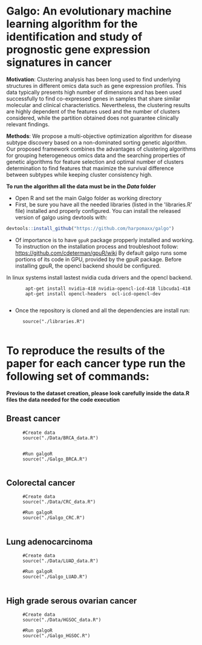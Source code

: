 #  Galgo: An evolutionary machine learning algorithm for the identification and study of prognostic gene expression signatures in cancer

**Motivation**: Clustering analysis has been long used to find underlying structures in different omics data such as gene expression profiles. This data typically presents high number of dimensions and has been used successfully to find co-expressed genes in samples that share similar molecular and clinical characteristics. Nevertheless, the clustering results are highly dependent of the features used and the number of clusters considered, while the partition obtained does not guarantee clinically relevant findings.

**Methods**: We propose a multi-objective optimization algorithm for disease subtype discovery based on a non-dominated sorting genetic algorithm. Our proposed framework combines the advantages of clustering algorithms for grouping heterogeneous omics data and the searching properties of genetic algorithms for feature selection and optimal number of clusters determination to find features that maximize the survival difference between subtypes while keeping cluster consistency high.

**To run the algorithm all the data must be in the *Data* folder**

* Open R and set the main Galgo folder as working directory
* First, be sure you have all the needed libraries (listed in the 'libraries.R' file) installed and properly configured.
You can install the released version of galgo using devtools with:

``` r
devtools::install_github("https://github.com/harpomaxx/galgo")
```

* Of importance is to have `gpuR` package propperly installed and working. To instruction on the installation process and troubleshoot follow: https://github.com/cdeterman/gpuR/wiki
By default galgo runs some portions of its code in GPU, provided by the gpuR package. Before installing gpuR, the opencl backend should be configured. 

In linux systems install lastest nvidia cuda drivers and the opencl backend.

```
       apt-get install nvidia-418 nvidia-opencl-icd-418 libcuda1-418
       apt-get install opencl-headers  ocl-icd-opencl-dev
       
```

* Once the repository is cloned and all the dependencies are install run:

```
      source("./libraries.R")
      
```

# To reproduce the results of the paper for each cancer type run the following set of commands:

**Previous to the dataset creation, please look carefully inside the data.R files the data needed for the code execution**

## Breast cancer
```
      #Create data
      source("./Data/BRCA_data.R")
     
      
      #Run galgoR
      source("./Galgo_BRCA.R")
      
```
## Colorectal cancer
```
      #Create data
      source("./Data/CRC_data.R")
      
      #Run galgoR
      source("./Galgo_CRC.R")
      
```
## Lung adenocarcinoma
```
      #Create data
      source("./Data/LUAD_data.R")
      
      #Run galgoR
      source("./Galgo_LUAD.R")
      
```

## High grade serous ovarian cancer
```
      #Create data
      source("./Data/HGSOC_data.R")
      
      #Run galgoR
      source("./Galgo_HGSOC.R")
      
```
